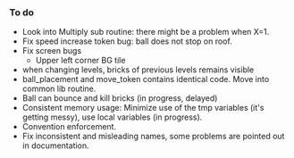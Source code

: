 ### To do
* Look into Multiply sub routine: there might be a problem when X=1.
* Fix speed increase token bug: ball does not stop on roof.
* Fix screen bugs
    * Upper left corner BG tile
* when changing levels, bricks of previous levels remains visible
* ball_placement and move_token contains identical code. Move into common lib routine.
* Ball can bounce and kill bricks (in progress, delayed)
* Consistent memory usage: Minimize use of the tmp variables (it's getting messy), use local variables (in progress).
* Convention enforcement.
* Fix inconsistent and misleading names, some problems are pointed out in documentation.

